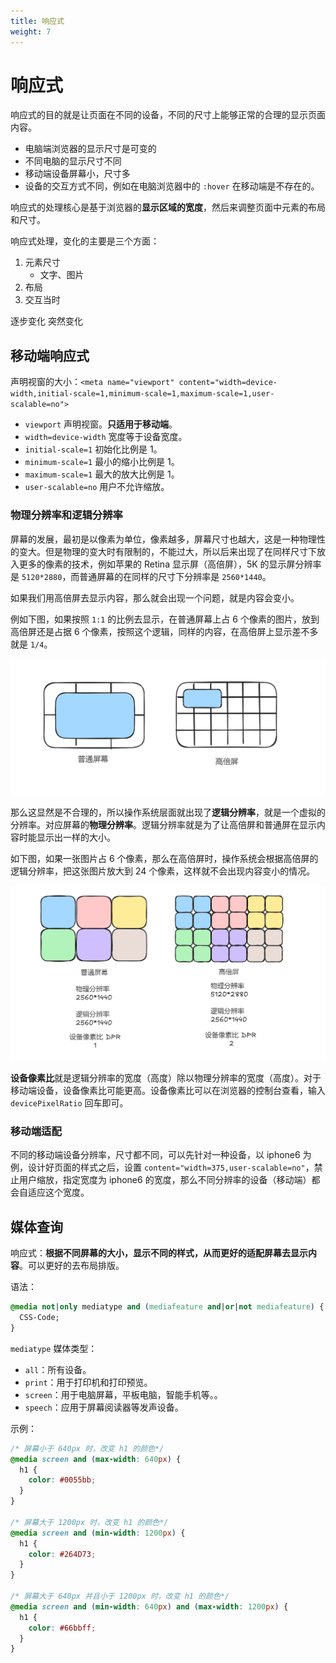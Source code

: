 ```yaml
---
title: 响应式
weight: 7
---
```


# 响应式

响应式的目的就是让页面在不同的设备，不同的尺寸上能够正常的合理的显示页面内容。

- 电脑端浏览器的显示尺寸是可变的
- 不同电脑的显示尺寸不同
- 移动端设备屏幕小，尺寸多
- 设备的交互方式不同，例如在电脑浏览器中的 `:hover` 在移动端是不存在的。

响应式的处理核心是基于浏览器的**显示区域的宽度**，然后来调整页面中元素的布局和尺寸。

响应式处理，变化的主要是三个方面：

1. 元素尺寸
    - 文字、图片
2. 布局
3. 交互当时

逐步变化
突然变化

## 移动端响应式

声明视窗的大小：`<meta name="viewport" content="width=device-width,initial-scale=1,minimum-scale=1,maximum-scale=1,user-scalable=no">`

- `viewport` 声明视窗。**只适用于移动端**。
- `width=device-width` 宽度等于设备宽度。
- `initial-scale=1` 初始化比例是 1。
- `minimum-scale=1` 最小的缩小比例是 1。
- `maximum-scale=1` 最大的放大比例是 1。
- `user-scalable=no` 用户不允许缩放。

### 物理分辨率和逻辑分辨率

屏幕的发展，最初是以像素为单位，像素越多，屏幕尺寸也越大，这是一种物理性的变大。但是物理的变大时有限制的，不能过大，所以后来出现了在同样尺寸下放入更多的像素的技术，例如苹果的 Retina 显示屏（高倍屏），5K 的显示屏分辨率是 `5120*2880`，而普通屏幕的在同样的尺寸下分辨率是 `2560*1440`。

如果我们用高倍屏去显示内容，那么就会出现一个问题，就是内容会变小。

例如下图，如果按照 `1:1` 的比例去显示，在普通屏幕上占 6 个像素的图片，放到高倍屏还是占据 6 个像素，按照这个逻辑，同样的内容，在高倍屏上显示差不多就是 `1/4`。

![physical-resolution](https://github.com/shipengqi/illustrations/blob/c0efa82375c756099df82a5c948cb093c3f2014b/frontend-learn/basic/physical-resolution.png?raw=true)

那么这显然是不合理的，所以操作系统层面就出现了**逻辑分辨率**，就是一个虚拟的分辨率。对应屏幕的**物理分辨率**。逻辑分辨率就是为了让高倍屏和普通屏在显示内容时能显示出一样的大小。

如下图，如果一张图片占 6 个像素，那么在高倍屏时，操作系统会根据高倍屏的逻辑分辨率，把这张图片放大到 24 个像素，这样就不会出现内容变小的情况。

![logical-resolution](https://github.com/shipengqi/illustrations/blob/c0efa82375c756099df82a5c948cb093c3f2014b/frontend-learn/basic/logical-resolution.png?raw=true)

**设备像素比**就是逻辑分辨率的宽度（高度）除以物理分辨率的宽度（高度）。对于移动端设备，设备像素比可能更高。设备像素比可以在浏览器的控制台查看，输入 `devicePixelRatio` 回车即可。

### 移动端适配

不同的移动端设备分辨率，尺寸都不同，可以先针对一种设备，以 iphone6 为例，设计好页面的样式之后，设置 `content="width=375,user-scalable=no"`，禁止用户缩放，指定宽度为 iphone6 的宽度，那么不同分辨率的设备（移动端）都会自适应这个宽度。

## 媒体查询

响应式：**根据不同屏幕的大小，显示不同的样式，从而更好的适配屏幕去显示内容**。可以更好的去布局排版。

语法：

```css
@media not|only mediatype and (mediafeature and|or|not mediafeature) {
  CSS-Code;
}
```

`mediatype` 媒体类型：

- `all`：所有设备。
- `print`：用于打印机和打印预览。
- `screen`：用于电脑屏幕，平板电脑，智能手机等。。
- `speech`：应用于屏幕阅读器等发声设备。

示例：

```css
/* 屏幕小于 640px 时，改变 h1 的颜色*/
@media screen and (max-width: 640px) {
  h1 {
    color: #0055bb;
  }
}

/* 屏幕大于 1200px 时，改变 h1 的颜色*/
@media screen and (min-width: 1200px) {
  h1 {
    color: #264D73;
  }
}

/* 屏幕大于 640px 并且小于 1200px 时，改变 h1 的颜色*/
@media screen and (min-width: 640px) and (max-width: 1200px) {
  h1 {
    color: #66bbff;
  }
}
```
